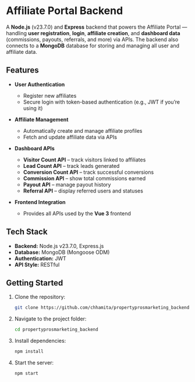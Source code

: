 # Affiliate Portal Backend

A **Node.js** (v23.7.0) and **Express** backend that powers the Affiliate Portal — handling **user registration**, **login**, **affiliate creation**, and **dashboard data** (commissions, payouts, referrals, and more) via APIs.
The backend also connects to a **MongoDB** database for storing and managing all user and affiliate data.

## Features
- **User Authentication**
  - Register new affiliates
  - Secure login with token-based authentication (e.g., JWT if you’re using it)

- **Affiliate Management**
  - Automatically create and manage affiliate profiles
  - Fetch and update affiliate data via APIs

- **Dashboard APIs**
  - **Visitor Count API** – track visitors linked to affiliates
  - **Lead Count API** – track leads generated
  - **Conversion Count API** – track successful conversions
  - **Commission API** – show total commissions earned
  - **Payout API** – manage payout history
  - **Referral API** – display referred users and statuses

- **Frontend Integration**
  - Provides all APIs used by the **Vue 3** frontend

## Tech Stack
- **Backend:** Node.js v23.7.0, Express.js
- **Database:** MongoDB (Mongoose ODM)
- **Authentication:** JWT
- **API Style:** RESTful

## Getting Started
1. Clone the repository:
   ```bash
   git clone https://github.com/chhamita/propertyprosmarketing_backend.git
   ```
2. Navigate to the project folder:
   ```bash
   cd propertyprosmarketing_backend
   ```
3. Install dependencies:
   ```bash
   npm install
   ```

4. Start the server:
   ```bash
   npm start
   ```
